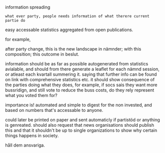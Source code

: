 information spreading

    what ever party, people needs information of what therere current partie do

easy accessable statistics aggregated from open publications.

for example,

after party change, this is the new landscape in nämnder;
    with this composition; this outcome in beslut.

information should be as far as possible autogenerated from statistics avialable, and should from there generate a leaflet for each nämnd session, or atleast each kvartall summering it.
saying that further info can be found on link with comprehensive statistics etc.
it should show consequence of the parties doing what they does, for example, if socs sais they want more bussridign, and still vote to reduce the buss costs, do they rely represent what you voted them for?

importance is! automated and simple to digest for the non invested, and based on numbers that's accessable to anyone.

could later be printed on paper and sent automaticly if partistöd or anything is genreated.
should also request that news organisations should publish this and that it shouldn't be up to single organizations to show why certain things happens in society.

håll dem ansvariga.